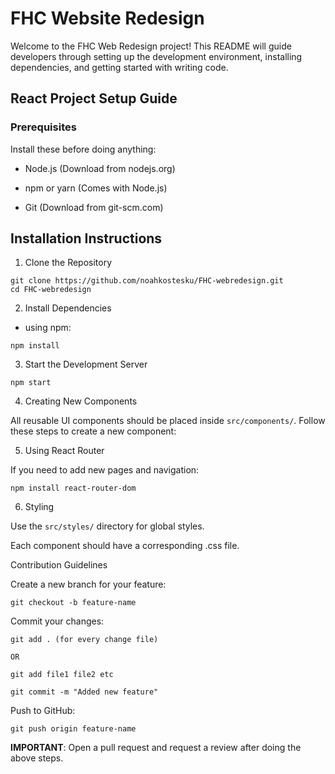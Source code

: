 # FHC Website Redesign

Welcome to the FHC Web Redesign project! This README will guide developers through setting up the development environment, installing dependencies, and getting started with writing code.

## React Project Setup Guide

### Prerequisites

Install these before doing anything:

- Node.js (Download from nodejs.org)

- npm or yarn (Comes with Node.js)

- Git (Download from git-scm.com)

## Installation Instructions


1. Clone the Repository
```
git clone https://github.com/noahkostesku/FHC-webredesign.git
cd FHC-webredesign
```
2. Install Dependencies
- using npm:
```
npm install
```
3. Start the Development Server
```
npm start
```
4. Creating New Components

All reusable UI components should be placed inside `src/components/`. Follow these steps to create a new component:

5. Using React Router

If you need to add new pages and navigation:
```
npm install react-router-dom
```
6. Styling

Use the `src/styles/` directory for global styles.

Each component should have a corresponding .css file.

Contribution Guidelines

Create a new branch for your feature:
```
git checkout -b feature-name
```

Commit your changes:
```
git add . (for every change file)

OR

git add file1 file2 etc

git commit -m "Added new feature"
```

Push to GitHub:
```
git push origin feature-name
```

**IMPORTANT**: Open a pull request and request a review after doing the above steps.
